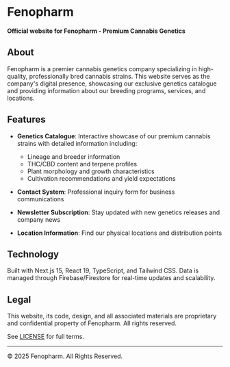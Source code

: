 # Fenopharm

**Official website for Fenopharm - Premium Cannabis Genetics**

## About

Fenopharm is a premier cannabis genetics company specializing in high-quality, professionally bred cannabis strains. This website serves as the company's digital presence, showcasing our exclusive genetics catalogue and providing information about our breeding programs, services, and locations.

## Features

- **Genetics Catalogue**: Interactive showcase of our premium cannabis strains with detailed information including:
  - Lineage and breeder information
  - THC/CBD content and terpene profiles
  - Plant morphology and growth characteristics
  - Cultivation recommendations and yield expectations
  
- **Contact System**: Professional inquiry form for business communications

- **Newsletter Subscription**: Stay updated with new genetics releases and company news

- **Location Information**: Find our physical locations and distribution points

## Technology

Built with Next.js 15, React 19, TypeScript, and Tailwind CSS. Data is managed through Firebase/Firestore for real-time updates and scalability.

## Legal

This website, its code, design, and all associated materials are proprietary and confidential property of Fenopharm. All rights reserved.

See [LICENSE](./LICENSE) for full terms.

---

© 2025 Fenopharm. All Rights Reserved.
